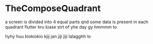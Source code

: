 # TheComposeQuadrant
a screen is divided into 4 equal parts qnd some data is present in each quadrant 
flutter kru kiase strt of yhe day
gy
hmmmm to

hyhy
huu
kiokiokio
kjij
jan 
jiji
jiji
lalagghh
lo
